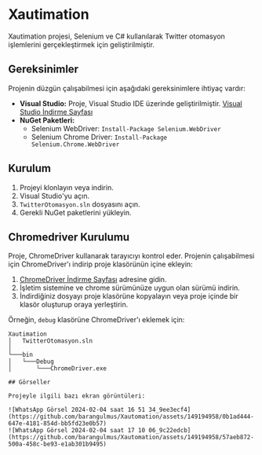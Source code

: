 # Xautimation

Xautimation projesi, Selenium ve C# kullanılarak Twitter otomasyon işlemlerini gerçekleştirmek için geliştirilmiştir.

## Gereksinimler

Projenin düzgün çalışabilmesi için aşağıdaki gereksinimlere ihtiyaç vardır:

- **Visual Studio:** Proje, Visual Studio IDE üzerinde geliştirilmiştir. [Visual Studio İndirme Sayfası](https://visualstudio.microsoft.com/tr/downloads/)
- **NuGet Paketleri:**
  - Selenium WebDriver: `Install-Package Selenium.WebDriver`
  - Selenium Chrome Driver: `Install-Package Selenium.Chrome.WebDriver`

## Kurulum

1. Projeyi klonlayın veya indirin.
2. Visual Studio'yu açın.
3. `TwitterOtomasyon.sln` dosyasını açın.
4. Gerekli NuGet paketlerini yükleyin.

## Chromedriver Kurulumu

Proje, ChromeDriver kullanarak tarayıcıyı kontrol eder. Projenin çalışabilmesi için ChromeDriver'ı indirip proje klasörünün içine ekleyin:

1. [ChromeDriver İndirme Sayfası](https://sites.google.com/chromium.org/driver/) adresine gidin.
2. İşletim sistemine ve chrome sürümünüze uygun olan sürümü indirin.
3. İndirdiğiniz dosyayı proje klasörüne kopyalayın veya proje içinde bir klasör oluşturup oraya yerleştirin.

Örneğin, `debug` klasörüne ChromeDriver'ı eklemek için:

```plaintext
Xautimation
│   TwitterOtomasyon.sln
│
└───bin
│   └───Debug
│       └───ChromeDriver.exe

## Görseller

Projeyle ilgili bazı ekran görüntüleri:

![WhatsApp Görsel 2024-02-04 saat 16 51 34_9ee3ecf4](https://github.com/barangulmus/Xautomation/assets/149194958/0b1ad444-647e-4181-854d-bb5fd23e0b57)
![WhatsApp Görsel 2024-02-04 saat 17 10 06_9c22edcb](https://github.com/barangulmus/Xautomation/assets/149194958/57aeb872-500a-458c-be93-e1ab301b9495)

